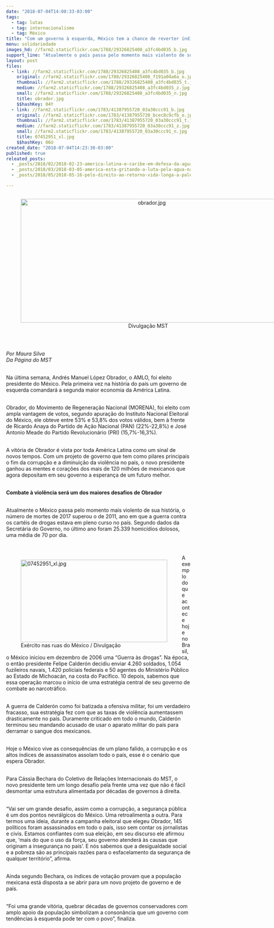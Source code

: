 ```yaml
---
date: "2018-07-04T14:08:33-03:00"
tags:
  - tag: lutas
  - tag: internacionalismo
  - tag: México
title: "Com um governo à esquerda, México tem a chance de reverter índices de violência   "
menu: solidariedade
images_hd: //farm2.staticflickr.com/1788/29326825408_a3fc4bd035_b.jpg
support_line: "Atualmente o país passa pelo momento mais violento de sua história, o número de mortes de 2017 superou o de 2011, ano em que a guerra contra os cartéis de drogas estava em pleno curso "
layout: post
files:
  - link: //farm2.staticflickr.com/1788/29326825408_a3fc4bd035_b.jpg
    original: //farm2.staticflickr.com/1788/29326825408_f191a04a6a_o.jpg
    thumbnail: //farm2.staticflickr.com/1788/29326825408_a3fc4bd035_t.jpg
    medium: //farm2.staticflickr.com/1788/29326825408_a3fc4bd035_z.jpg
    small: //farm2.staticflickr.com/1788/29326825408_a3fc4bd035_n.jpg
    title: obrador.jpg
    $$hashKey: 04Y
  - link: //farm2.staticflickr.com/1783/41387955720_03a30ccc91_b.jpg
    original: //farm2.staticflickr.com/1783/41387955720_bcec8c9cfb_o.jpg
    thumbnail: //farm2.staticflickr.com/1783/41387955720_03a30ccc91_t.jpg
    medium: //farm2.staticflickr.com/1783/41387955720_03a30ccc91_z.jpg
    small: //farm2.staticflickr.com/1783/41387955720_03a30ccc91_n.jpg
    title: 07452951_xl.jpg
    $$hashKey: 06U
created_date: "2018-07-04T14:23:30-03:00"
published: true
releated_posts:
  - _posts/2018/02/2018-02-23-america-latina-e-caribe-em-defesa-da-agua.md
  - _posts/2018/03/2018-03-05-america-esta-gritando-a-luta-pela-agua-na-america-latina.md
  - _posts/2018/05/2018-05-16-pelo-direito-ao-retorno-vida-longa-a-palestina.md

---
```

<div style="text-align:center">
<figure class="image" style="display:inline-block"><img alt="obrador.jpg" height="338" src="//farm2.staticflickr.com/1788/29326825408_a3fc4bd035_b.jpg" width="700" />
<figcaption>Divulga&ccedil;&atilde;o MST&nbsp;</figcaption>
</figure>
</div>

<p>&nbsp;</p>

<p><em>Por Maura Silva<br />
Da P&aacute;gina do MST</em></p>

<p><br />
Na &uacute;ltima semana, Andr&eacute;s Manuel L&oacute;pez Obrador, o AMLO, foi eleito presidente do M&eacute;xico. Pela primeira vez na hist&oacute;ria do pa&iacute;s um governo de esquerda comandar&aacute; a segunda maior economia da Am&eacute;rica Latina.</p>

<p><br />
Obrador, do Movimento de Regenera&ccedil;&atilde;o Nacional (MORENA), foi eleito com ampla vantagem de votos, segundo apura&ccedil;&atilde;o do Instituto Nacional Eleitoral do M&eacute;xico, ele obteve entre 53% e 53,8% dos votos v&aacute;lidos, bem &agrave; frente de Ricardo Anaya do Partido de A&ccedil;&atilde;o Nacional (PAN) (22%-22,8%) e Jos&eacute; Antonio Meade do Partido Revolucion&aacute;rio (PRI) (15,7%-16,3%).&nbsp;</p>

<p><br />
A vit&oacute;ria de Obrador &eacute; vista por toda Am&eacute;rica Latina como um sinal de novos tempos. Com um projeto de governo que tem como pilares principais o fim da corrup&ccedil;&atilde;o e a diminui&ccedil;&atilde;o da viol&ecirc;ncia no pa&iacute;s, o novo presidente ganhou as mentes e cora&ccedil;&otilde;es dos mais de 120 milh&otilde;es de mexicanos que agora depositam em seu governo a esperan&ccedil;a de um futuro melhor.</p>

<p><br />
<strong>Combate &agrave; viol&ecirc;ncia ser&aacute; um dos maiores desafios de Obrador </strong></p>

<p><br />
Atualmente o M&eacute;xico passa pelo momento mais violento de sua hist&oacute;ria, o n&uacute;mero de mortes de 2017 superou o de 2011, ano em que a guerra contra os cart&eacute;is de drogas estava em pleno curso no pa&iacute;s. Segundo dados da Secret&aacute;ria do Governo, no &uacute;ltimo ano foram&nbsp;25.339 homic&iacute;dios dolosos, uma m&eacute;dia de 70 por dia.&nbsp;</p>

<p>&nbsp;</p>

<figure class="image" style="float:left"><img alt="07452951_xl.jpg" height="225" src="//farm2.staticflickr.com/1783/41387955720_03a30ccc91_b.jpg" width="400" />
<figcaption>Ex&eacute;rcito nas ruas do M&eacute;xico / Divulga&ccedil;&atilde;o</figcaption>
</figure>

<p>A exemplo do que acontece hoje no Brasil, o M&eacute;xico iniciou em dezembro de 2006 uma &ldquo;Guerra &agrave;s drogas&rdquo;. Na &eacute;poca, o ent&atilde;o presidente Felipe Calder&oacute;n decidiu enviar 4.260 soldados, 1.054 fuzileiros navais, 1.420 policiais federais e 50 agentes do Minist&eacute;rio P&uacute;blico ao Estado de Michoac&aacute;n, na costa do Pac&iacute;fico. 10 depois, sabemos que essa opera&ccedil;&atilde;o marcou o in&iacute;cio de uma estrat&eacute;gia central de seu governo de combate ao narcotr&aacute;fico.</p>

<p><br />
A guerra de Calder&oacute;n como foi batizada a ofensiva militar, foi um verdadeiro fracasso, sua estrat&eacute;gia fez com que as taxas de viol&ecirc;ncia aumentassem drasticamente no pa&iacute;s. Duramente criticado em todo o mundo, Calder&oacute;n terminou seu mandando acusado de usar o aparato militar do pa&iacute;s para derramar o sangue dos mexicanos. &nbsp;&nbsp;</p>

<p><br />
Hoje o M&eacute;xico vive as consequ&ecirc;ncias de um plano falido, a corrup&ccedil;&atilde;o e os altos &iacute;ndices de assassinatos assolam todo o pa&iacute;s, esse &eacute; o cen&aacute;rio que espera Obrador.</p>

<p><br />
Para C&aacute;ssia Bechara do Coletivo de Rela&ccedil;&otilde;es Internacionais do MST, o novo presidente tem um longo desafio pela frente uma vez que n&atilde;o &eacute; f&aacute;cil desmontar uma estrutura alimentada por d&eacute;cadas de governos &agrave; direita.</p>

<p><br />
&ldquo;Vai ser um grande desafio, assim como a corrup&ccedil;&atilde;o, a seguran&ccedil;a p&uacute;blica &eacute; um dos pontos nevr&aacute;lgicos do M&eacute;xico. Uma retroalimenta a outra. Para termos uma ideia, durante a campanha eleitoral que elegeu Obrador, 145 pol&iacute;ticos foram assassinados em todo o pa&iacute;s, isso sem contar os jornalistas e civis. Estamos confiantes com sua elei&ccedil;&atilde;o, em seu discurso ele afirmou que, &lsquo;mais do que o uso da for&ccedil;a, seu governo atender&aacute; &agrave;s causas que originam a inseguran&ccedil;a no pa&iacute;s&rsquo;. E n&oacute;s sabemos que a desigualdade social e a pobreza s&atilde;o as principais raz&otilde;es para o esfacelamento da seguran&ccedil;a de qualquer territ&oacute;rio&rdquo;, afirma.</p>

<p><br />
Ainda segundo Bechara, os &iacute;ndices de vota&ccedil;&atilde;o provam que a popula&ccedil;&atilde;o mexicana est&aacute; disposta a se abrir para um novo projeto de governo e de pa&iacute;s.</p>

<p><br />
&ldquo;Foi uma grande vit&oacute;ria, quebrar d&eacute;cadas de governos conservadores com amplo apoio da popula&ccedil;&atilde;o simbolizam a conson&acirc;ncia que um governo com tend&ecirc;ncias &agrave; esquerda pode ter com o povo&rdquo;, finaliza.</p>

<p>&nbsp;</p>

<p>&nbsp;</p>

